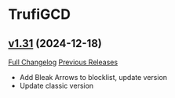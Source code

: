 # TrufiGCD

## [v1.31](https://github.com/Trufi/TrufiGCD/tree/v1.31) (2024-12-18)
[Full Changelog](https://github.com/Trufi/TrufiGCD/compare/v1.30...v1.31) [Previous Releases](https://github.com/Trufi/TrufiGCD/releases)

- Add Bleak Arrows to blocklist, update version  
- Update classic version  
